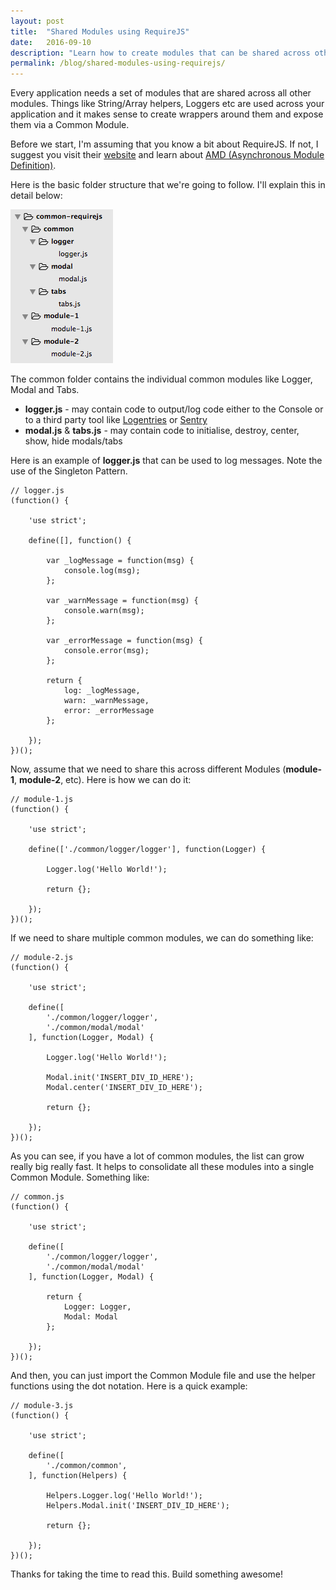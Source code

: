 ```yaml
---
layout: post
title:  "Shared Modules using RequireJS"
date:   2016-09-10
description: "Learn how to create modules that can be shared across other modules using RequireJS"
permalink: /blog/shared-modules-using-requirejs/
---
```


Every application needs a set of modules that are shared across all other modules. Things like String/Array helpers, Loggers etc are used across your application and it makes sense to create wrappers around them and expose them via a Common Module.

Before we start, I'm assuming that you know a bit about RequireJS. If not, I suggest you visit their [website][requirejs-website] and learn about [AMD (Asynchronous Module Definition)][why-amd].

Here is the basic folder structure that we're going to follow. I'll explain this in detail below:

![Folder Structure](/assets/img/blog/shared-modules-using-requirejs/requirejs-1.png)

The common folder contains the individual common modules like Logger, Modal and Tabs.

* <b>logger.js</b> - may contain code to output/log code either to the Console or to a third party tool like [Logentries][logentries] or [Sentry][sentry]
* <b>modal.js</b> & <b>tabs.js</b> - may contain code to initialise, destroy, center, show, hide modals/tabs

Here is an example of <b>logger.js</b> that can be used to log messages. Note the use of the Singleton Pattern.

<pre><code class="javascript">// logger.js
(function() {

    'use strict';

    define([], function() {

        var _logMessage = function(msg) {
            console.log(msg);
        };

        var _warnMessage = function(msg) {
            console.warn(msg);
        };

        var _errorMessage = function(msg) {
            console.error(msg);
        };

        return {
            log: _logMessage,
            warn: _warnMessage,
            error: _errorMessage
        };

    });
})();
</code></pre>

Now, assume that we need to share this across different Modules (<b>module-1</b>, <b>module-2</b>, etc). Here is how we can do it:

<pre><code class="javascript">// module-1.js
(function() {

    'use strict';

    define(['./common/logger/logger'], function(Logger) {

        Logger.log('Hello World!');

        return {};

    });
})();
</code></pre>

If we need to share multiple common modules, we can do something like:

<pre><code class="javascript">// module-2.js
(function() {

    'use strict';

    define([
        './common/logger/logger',
        './common/modal/modal'
    ], function(Logger, Modal) {

        Logger.log('Hello World!');

        Modal.init('INSERT_DIV_ID_HERE');
        Modal.center('INSERT_DIV_ID_HERE');

        return {};

    });
})();
</code></pre>

As you can see, if you have a lot of common modules, the list can grow really big really fast. It helps to consolidate all these modules into a single Common Module. Something like:

<pre><code class="javascript">// common.js
(function() {

    'use strict';

    define([
        './common/logger/logger',
        './common/modal/modal'
    ], function(Logger, Modal) {

        return {
            Logger: Logger,
            Modal: Modal
        };

    });
})();
</code></pre>

And then, you can just import the Common Module file and use the helper functions using the dot notation. Here is a quick example:

<pre><code class="javascript">// module-3.js
(function() {

    'use strict';

    define([
        './common/common',
    ], function(Helpers) {

        Helpers.Logger.log('Hello World!');
        Helpers.Modal.init('INSERT_DIV_ID_HERE');

        return {};

    });
})();
</code></pre>

Thanks for taking the time to read this. Build something awesome!

[requirejs-website]: http://requirejs.org/
[why-amd]: http://requirejs.org/docs/whyamd.html
[logentries]: https://logentries.com/
[sentry]: https://sentry.io/welcome/
